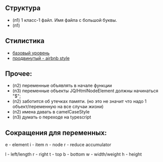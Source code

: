 ## Структура
* (п1) 1 класс-1 файл. Имя файла с большой буквы.
* (п1)

## Стилистика
* [базовый уровень](https://learn.javascript.ru/coding-style)
* [продвинутый - airbnb style](https://leonidlebedev.github.io/javascript-airbnb/)

## Прочее:
* (п2) переменные объявлять в начале функции
* (п3) переменные объекты JQ/HtmlNodeElement должны начинаться "$";
* (п2) заботится об утечках памяти. (но это не значит что надо 1 объект/переменную на все случаи жизни)
* (п2) имена давать в camelCaseStyle
* (п3) думать о переходе на typescript

## Сокращения для переменных:
e - element
i - item
n - node
r - reduce accumulator

l - left/length
r - right
t - top
b - bottom
w - width/weight
h - height
